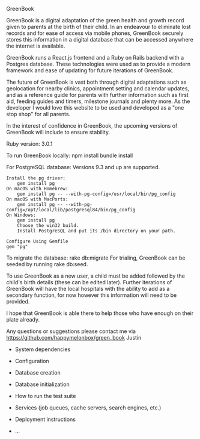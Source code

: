 GreenBook

GreenBook is a digital adaptation of the green health and growth record given to
parents at the birth of their child. In an endeavour to eliminate lost records and for
ease of access via mobile phones, GreenBook securely stores this information in a
digital database that can be accessed anywhere the internet is available.

GreenBook runs a React.js frontend and a Ruby on Rails backend with a Postgres database.
These technologies were used as to provide a modern framework and ease of updating for 
future iterations of GreenBook.

The future of GreenBook is vast both through digital adaptations such as geolocation
for nearby clinics, appointment setting and calendar updates, and as a reference guide
for parents with further information such as first aid, feeding guides and timers, milestone
journals and plenty more. As the developer I would love this website to be used and developed
as a "one stop shop" for all parents.

In the interest of confidence in GreenBook, the upcoming versions of GreenBook will include
to ensure stability.

Ruby version: 3.0.1

To run GreenBook locally:
    npm install
    bundle install

For PostgreSQL database: Versions 9.3 and up are supported.

    Install the pg driver:
        gem install pg
    On macOS with Homebrew:
        gem install pg -- --with-pg-config=/usr/local/bin/pg_config
    On macOS with MacPorts:
        gem install pg -- --with-pg-config=/opt/local/lib/postgresql84/bin/pg_config
    On Windows:
        gem install pg
        Choose the win32 build.
        Install PostgreSQL and put its /bin directory on your path.

    Configure Using Gemfile
    gem "pg"

To migrate the database: rake db:migrate
For trialing, GreenBook can be seeded by running rake db:seed.

To use GreenBook as a new user, a child must be added followed by the child's
birth details (these can be edited later). Further iterations of GreenBook will have the
local hospitals with the ability to add as a secondary function, for now however this
information will need to be provided.

I hope that GreenBook is able there to help those who have enough on their plate already.

Any questions or suggestions please contact me via https://github.com/happymelonbox/green_book
Justin





* System dependencies

* Configuration

* Database creation

* Database initialization

* How to run the test suite

* Services (job queues, cache servers, search engines, etc.)

* Deployment instructions

* ...
